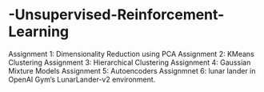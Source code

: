 # -Unsupervised-Reinforcement-Learning

Assignment 1: Dimensionality Reduction using PCA
Assignment 2: KMeans Clustering
Assignment 3: Hierarchical Clustering
Assignment 4: Gaussian Mixture Models
Assignment 5: Autoencoders
Assignmnet 6: lunar lander in OpenAI Gym’s LunarLander-v2 environment.

